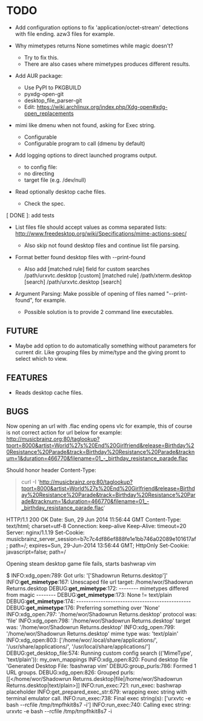 TODO
====

* Add configuration options to fix 'application/octet-stream' detections with
  file ending. azw3 files for example.

* Why mimetypes returns None sometimes while magic doesn't?
    * Try to fix this.
    * There are also cases where mimetypes produces different results.

* Add AUR package:
    * Use PyPI to PKGBUILD
    * pyxdg-open-git
    * desktop_file_parser-git
    * Edit: https://wiki.archlinux.org/index.php/Xdg-open#xdg-open_replacements

* mimi like dmenu when not found, asking for Exec string.
    * Configurable
    * Configurable program to call (dmenu by default)

* Add logging options to direct launched programs output.
    * to config file:
    * no directing
    * target file (e.g. /dev/null)

* Read optionally desktop cache files.
    * Check the spec.

[ DONE ]: add tests
* List files file should accept values as comma separated lists:
    http://www.freedesktop.org/wiki/Specifications/mime-actions-spec/
    * Also skip not found desktop files and continue list file parsing.

* Format better found desktop files with --print-found
    * Also add [matched rule] field for custom searches
    /path/urxvtc.desktop    [custom]    [matched rule]
    /path/xterm.desktop     [search]
    /path/urxvtc.desktop    [search]

* Argument Parsing: Make possible of opening of files named "--print-found", for example.
    * Possible solution is to provide 2 command line executables.

FUTURE
------

* Maybe add option to do automatically something without parameters for current
  dir. Like grouping files by mime/type and the giving promt to select which to
  view.


FEATURES
--------

* Reads desktop cache files.


BUGS
----

Now opening an url with .flac ending opens vlc for example, this of course is
not correct action for url below for example:
http://musicbrainz.org:80/taglookup?tport=8000&artist=World%27s%20End%20Girlfriend&release=Birthday%20Resistance%20Parade&track=Birthday%20Resistance%20Parade&tracknum=1&duration=466770&filename=01_-_birthday_resistance_parade.flac

Should honor header Content-Type:

> curl -I 'http://musicbrainz.org:80/taglookup?tport=8000&artist=World%27s%20End%20Girlfriend&release=Birthday%20Resistance%20Parade&track=Birthday%20Resistance%20Parade&tracknum=1&duration=466770&filename=01_-_birthday_resistance_parade.flac'

HTTP/1.1 200 OK
Date: Sun, 29 Jun 2014 11:56:44 GMT
Content-Type: text/html; charset=utf-8
Connection: keep-alive
Keep-Alive: timeout=20
Server: nginx/1.1.19
Set-Cookie: musicbrainz_server_session=b7c7c4df86ef888fe1e1bb746a02089e101617af;
path=/; expires=Sun, 29-Jun-2014 13:56:44 GMT; HttpOnly
Set-Cookie: javascript=false; path=/


Opening steam desktop game file fails, starts bashwrap vim

$ INFO:xdg_open:789: Got urls: '['Shadowrun Returns.desktop']'
INFO:__get_mimetype__:167: Unescaped file url target: /home/wor/Shadowrun
Returns.desktop
DEBUG:__get_mimetype__:172: -------- mimetypes differed from magic --------
DEBUG:__get_mimetype__:173: None != text/plain
DEBUG:__get_mimetype__:174: -----------------------------------------------
DEBUG:__get_mimetype__:176: Preferring something over 'None'
INFO:xdg_open:797: '/home/wor/Shadowrun Returns.desktop' protocol was: 'file'
INFO:xdg_open:798: '/home/wor/Shadowrun Returns.desktop' target was:
'/home/wor/Shadowrun Returns.desktop'
INFO:xdg_open:799: '/home/wor/Shadowrun Returns.desktop' mime type was:
'text/plain'
INFO:xdg_open:803: ['/home/wor/.local/share/applications/',
'/usr/share/applications/', '/usr/local/share/applications/']
DEBUG:get_desktop_file:574: Running custom config search (('MimeType',
'text/plain')): my_own_mappings
INFO:xdg_open:820: Found desktop file 'Generated Desktop File: !bashwrap vim'
DEBUG:group_purls:786: Formed 1 URL groups.
DEBUG:xdg_open:826: Grouped purls: [[</home/wor/Shadowrun
Returns.desktop|file|/home/wor/Shadowrun Returns.desktop|text/plain>]]
INFO:run_exec:721: run_exec: bashwrap placeholder
INFO:get_prepared_exec_str:679: wrapping exec string with terminal emulator
call.
INFO:run_exec:738: Final exec string(s): ['urxvtc -e bash --rcfile
/tmp/tmpfhkit8s7 -i']
INFO:run_exec:740: Calling exec string: urxvtc -e bash --rcfile /tmp/tmpfhkit8s7
-i


